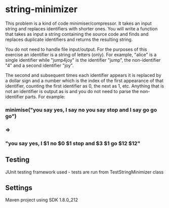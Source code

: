 # string-minimizer

This problem is a kind of code minimiser/compressor. It takes an input string and replaces identifiers with shorter ones. You will write a function that takes as input a string containing the source code and finds and replaces duplicate identifiers and returns the resulting string.

You do not need to handle file input/output. For the purposes of this exercise an identifier is a string of letters (only). For example, "alice" is a single identifier while "jump4joy" is the identifier "jump", the non-identifier "4" and a second identifier "joy".

The second and subsequent times each identifier appears it is replaced by a dollar sign and a number which is the index of the first appearance of that identifier, counting the first identifier as 0, the next as 1, etc. 
Anything that is not an identifier is output as is and you do not need to parse the non-identifier parts. For example:

### minimise("you say yes, I say no you say stop and I say go go go")
### =>
### "you say yes, I $1 no $0 $1 stop and $3 $1 go $12 $12"



## Testing ##

JUnit testing framework used - tests are run from TestStringMinimizer class


## Settings ##

Maven project using SDK 1.8.0_212
